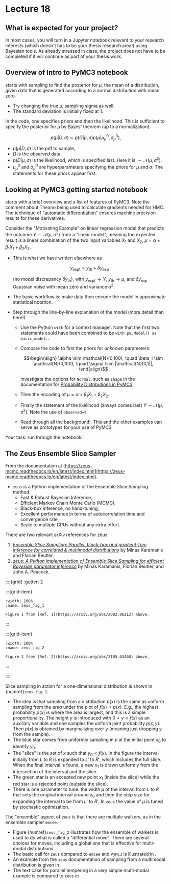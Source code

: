 # Lecture 18

## What is expected for your project?

In most cases, you will turn in a Jupyter notebook relevant to your research interests (which doesn't has to be your thesis research area!) using Bayesian tools. As already stressed in class, the project does not have to be completed if it will continue as part of your thesis work.

## Overview of Intro to PyMC3 notebook

[](/notebooks/MCMC_sampling_II/PyMC3_intro_updated.ipynb) starts with sampling to find the posterior for $\mu$, the mean of a distribution, given data that is generated according to a normal distribution with mean zero.
* Try changing the true $\mu$, sampling sigma as well.
* The standard deviation is initially fixed at 1.

In the code, one specifies priors and then the likelihood. This is sufficient to specify the posterior for $\mu$ by Bayes' theorem (up to a normalization):

$$
  p(\mu|D,\sigma) \propto p(D|\mu,\sigma) p(\mu | \mu_\mu^0, \sigma_\mu^0) ,
$$
    
* $p(\mu|D,\sigma)$ is the pdf to sample,
* $D$ is the *observed* data,
* $p(D|\mu,\sigma)$ is the likelihood, which is specified last. Here it is $\sim \mathcal{N}(\mu,\sigma^2)$.
* $\mu_\mu^0$ and $\sigma_\mu^0$ are hyperparameters specifying the priors for $\mu$ and $\sigma$. The statements for these priors appear first.

## Looking at PyMC3 getting started notebook

[](/notebooks/MCMC_sampling_II/PyMC3_docs_getting_started_updated.ipynb) starts with a brief overview and a list of features of PyMC3. Note the comment about Theano being used to calculate gradients needed for HMC. The technique of ["automatic differentiation"](https://en.wikipedia.org/wiki/Automatic_differentiation) ensures machine precision results for these derivatives.

Consider the "Motivating Example" on linear regression model that predicts the outcome $Y \sim \mathcal{N}(\mu,\sigma^2)$ from a "linear model", meaning the expected result is a linear combination of the two input variables $X_1$ and $X_2$, $\mu = \alpha + \beta_1 X_1 + \beta_2 X_2$. 
* This is what we have written elsewhere as 

    $$
      y_{\text{expt}} = y_{\text{th}} + \delta y_{\text{exp}}
    $$

    (no model discrepancy $\delta y_{\text{th}}$), with $y_{\text{expt}} \rightarrow Y$, $y_{\text{th}} \rightarrow \mu$, and $\delta y_{\text{exp}}$ Gaussian noise with mean zero and variance $\sigma^2$.
* The basic workflow is: make data then encode the model in approximate statistical notation.
* Step through the line-by-line explanation of the model (more detail than here!). 
    * Use the Python `with` for a context manager. Note that the first two statements could have been combined to be `with pm.Model() as basic_model:`.
    * Compare the code to first the priors for *unknown* parameters:

        $$\begin{align}
          \alpha \sim \mathcal{N}(0,100), \quad 
          \beta_i \sim \mathcal{N}(0,100), \quad
          \sigma \sim |\mathcal{N}(0,1)|,
        \end{align}$$

        Investigate the options for `Normal`, such as `shape` in the documentation for [Probability Distributions in PyMC3](https://docs.pymc.io/en/stable/Probability_Distributions.html).

    * Then the encoding of $\mu = \alpha + \beta_1 X_1 + \beta_2 X_2$.

    * Finally the statement of the likelihood (always comes last) $Y \sim \mathcal{N}(\mu,\sigma^2)$. Note the use of `observed=Y`.
    * Read through all the background!. This and the other examples can serve as prototypes for your use of PyMC3.


Your task: run through the notebook!


## The Zeus Ensemble Slice Sampler

From the documentation at [https://zeus-mcmc.readthedocs.io/en/latest/index.html](https://zeus-mcmc.readthedocs.io/en/latest/index.html).

* `zeus` is a Python implementation of the Ensemble Slice Sampling method.
    * Fast & Robust Bayesian Inference,
    * Efficient Markov Chain Monte Carlo (MCMC),
    * Black-box inference, no hand-tuning,
    * Excellent performance in terms of autocorrelation time and    convergence rate,
    * Scale to multiple CPUs without any extra effort.

There are two relevant arXiv references for zeus:
1. [*Ensemble Slice Sampling: Parallel, black-box and gradient-free inference for correlated & multimodal distributions*](https://arxiv.org/abs/2002.06212) by Minas Karamanis and Florian Beutler.
2. [*zeus: A Python implementation of Ensemble Slice Sampling for efficient Bayesian parameter inference*](https://arxiv.org/abs/2105.03468) by Minas Karamanis, Florian Beutler, and John A. Peacock.

::::{grid}
:gutter: 2

:::{grid-item}
```{figure} /_images/figure_1_from_arXiv2002.06212_ensemble_slice_sampling.png
:width: 100%
:name: zeus_fig_1

Figure 1 from [Ref. 1](https://arxiv.org/abs/2002.06212) above.
```
:::

:::{grid-item}
```{figure} /_images/figure_2_from_arXiv2105.03468_zeus_ensemble_slice_sampling.png
:width: 100%
:name: zeus_fig_2

Figure 2 from [Ref. 2](https://arxiv.org/abs/2105.03468) above.
```
:::

::::

Slice sampling in action for a one-dimensional distribution is shown in {numref}`zeus_fig_1`. 
* The idea is that sampling from a distribution $p(x)$ is the same as uniform sampling from the *area* under the plot of $f(x) \propto p(x)$. E.g., the highest probability $p(x)$ is where the area is largest, and this is a simple proportionality. The height $y$ is introduced with $0 < y < f(x)$ as an auxiliary variable and one samples the uniform joint probability $p(x,y)$. Then $p(x)$ is obtained by marginalizing over $y$ (meaning just dropping $y$ from the sample).
* The blue star comes from uniformly sampling in $y$ at the initial point $x_0$ to identify $y_0$. 
* The "slice" is the set of $x$ such that $y_0 < f(x)$. In the figure the interval initially from $L$ to $R$ is expanded to $L'$ to $R'$, which includes the full slice. When the final interval is found, a new $x_1$ is drawn uniformly from the intersection of the interval and the slice.
* The green star is an accepted new point $x_1$ (inside the slice) while the red star is a rejected point (outside the slice). 
* There is one parameter to tune: the width $\mu$ of the interval from $L$ to $R$ that sets the original interval around $x_0$ and then the step size for expanding the interval to be from $L'$ to $R'$. In `zeus` the value of $\mu$ is tuned by stochastic optimization.

The "ensemble" aspect of `zeus` is that there are multiple walkers, as in the ensemble sampler `emcee`. 
* Figure {numref}`zeus_fig_2` illustrates how the ensemble of walkers is used to do what is called a "differential move". There are several choices for moves, including a global one that is effective for multi-modal distributions.
* The basic call for `zeus` compared to `emcee` and `PyMC3` is illustrated in [](/notebooks/Parameter_estimation/parameter_estimation_Gaussian_noise_compare_samplers.ipynb).
* An example from the `zeus` documentation of sampling from a multimodal distribution is given in [](/notebooks/mini-projects/zeus_multimodal.ipynb).
* The text case for parallel tempering in a very simple multi-modal example is compared to `zeus` in [](/notebooks/mini-projects/MCMC-parallel-tempering_ptemcee_vs_zeus.ipynb) 




    